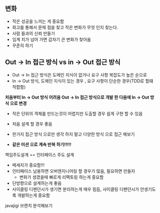 ## 변화
- 작은 성공을 느끼는 게 중요함
- 회고를 통해서 문제 점을 찾고 작은 변화가 무엇 인지 찾는다.
- 사람 들과의 신뢰 만들기
- 임계 치가 넘어 가면 갑자기 큰 변화가 찾아옴
 - 꾸준히 하기
 
 ## Out -> In 접근 방식 vs in -> Out 접근 방식
 - Out -> In 접근 방식은 도메인 지식이 없거나 요구 사항 복잡도가 높은 순으로
 - In -> Out 방식, 도메인 지식이 있는 경우 , 요구 사항이 단순한 경우(TDD로 할떄 적합함)
 
**처음부터 In -> Out 방식 어려움  Out -> In 접근 방식으로 개발 한 다음에 In -> Out 방식  으로 변경**
- 작은 단위의 객체를 만드는것이 어렵지만 도출할 경우 쉽게 구현 할 수 있음
- 처음 설계 할 경우 좋음
- 한가지 접근 방식 으로만 생각 하지 말고 다양한 방식 으로 접근 해보기

- **같은 미션 으로 계속 반복 하기!!!!!**
 
 책임주도설계 == 인터페이스 주도 설계
 - 메세지가 중요함!!!
 - 인터페이스 남용하면 오버엔지니어링 할 경우가 많음, 필요하면 만들자
    - 변화가 생겼을때 빠로게 리팩토링 하는게 중요함
  - 단방향으로 설계하는게 좋음
  - 사이클링 디펜던시가 생기면 분리하는게 매우 힘듬, 사이클링 디펜던시가 안생기도록 개발하는게 중요함
  
  javajigi 브랜치 분석해보기
  
